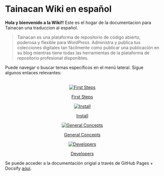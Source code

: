 # Tainacan Wiki en español

**Hola y bienvenido a la Wiki!!** Este es el hogar de la documentacion para Tainacan una traduccion al español.

> Tainacan es una plataforma de repositorio de código abierto, poderosa y flexible para _WordPress_. Administra y publica tus colecciones digitales tan fácilmente como publicar una publicación en su blog mientras tiene todas las herramientas de la plataforma de repositorio profesional disponibles.

Puede navegar o buscar temas específicos en el menú lateral. Sigue algunos enlaces relevantes:
<br>
<br>

<div class="home-row clearfix" style="text-align:center">
    <div class="home-col">
        <div class="panel home-panel">
<div class="panel-body">

[![First Steps](/_assets/images/Primeiros_passos.png ":no-zoom")](/getting-started)

</div>
<div class="panel-heading">

[First Steps](/getting-started)

</div>
        </div>
    </div>
    <div class="home-col">
        <div class="panel home-panel">
<div class="panel-body">

[![Install](/_assets/images/Instalacao_e_configuracoes.png ":no-zoom")](/install)

</div>
<div class="panel-heading">

[Install](/install)

</div>
        </div>
    </div>
    <div class="home-col">
        <div class="panel home-panel">
<div class="panel-body">

[![General Concepts](/_assets/images/Usando_a_plataforma.png ":no-zoom")](/general-concepts)

</div>
<div class="panel-heading">

[General Concepts](/general-concepts)

</div>
        </div>
    </div>
    <div class="home-col">
        <div class="panel home-panel">
<div class="panel-body">

[![Developers](/_assets/images/Para_desenvolvedores.png ":no-zoom")](/dev/)

</div>
<div class="panel-heading">

[Developers](/dev/)

</div>
        </div>
    </div>
</div>

Se puede acceder a la documentación origial a través de GitHub Pages + Docsify [aqui](https://wiki.tainacan.org ":ignore").
